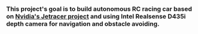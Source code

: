 ### This project's goal is to build autonomous RC racing car based on [Nvidia's Jetracer project](https://github.com/NVIDIA-AI-IOT/jetracer) and using Intel Realsense D435i depth camera for navigation and obstacle avoiding.

